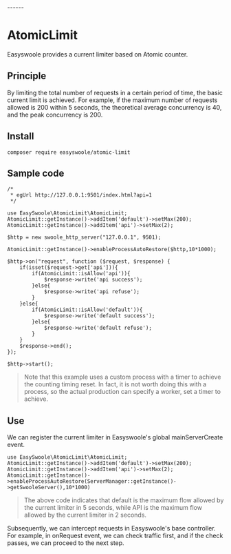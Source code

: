 <head>
     <title>EasySwoole current limiting|swoole current limiting|swoole Fuse|swoole api current limiting</title>
     <meta name="keywords" content="EasySwoole current limiting|swoole current limiting|swoole Fuse|swoole api current limiting"/>
     <meta name="description" content="EasySwoole current limiting|swoole current limiting|swoole Fuse|swoole api current limiting"/>
</head>
---<head>---

# AtomicLimit

Easyswoole provides a current limiter based on Atomic counter.

## Principle

By limiting the total number of requests in a certain period of time, the basic current limit is achieved. For example, if the maximum number of requests allowed is 200 within 5 seconds, the theoretical average concurrency is 40, and the peak concurrency is 200.

## Install

```
composer require easyswoole/atomic-limit
```

## Sample code
```
/*
 * egUrl http://127.0.0.1:9501/index.html?api=1
 */

use EasySwoole\AtomicLimit\AtomicLimit;
AtomicLimit::getInstance()->addItem('default')->setMax(200);
AtomicLimit::getInstance()->addItem('api')->setMax(2);

$http = new swoole_http_server("127.0.0.1", 9501);

AtomicLimit::getInstance()->enableProcessAutoRestore($http,10*1000);

$http->on("request", function ($request, $response) {
    if(isset($request->get['api'])){
        if(AtomicLimit::isAllow('api')){
            $response->write('api success');
        }else{
            $response->write('api refuse');
        }
    }else{
        if(AtomicLimit::isAllow('default')){
            $response->write('default success');
        }else{
            $response->write('default refuse');
        }
    }
    $response->end();
});

$http->start();
```

> Note that this example uses a custom process with a timer to achieve the counting timing reset. In fact, it is not worth doing this with a process, so the actual production can specify a worker, set a timer to achieve.


## Use

We can register the current limiter in Easyswoole's global mainServerCreate event.

```
use EasySwoole\AtomicLimit\AtomicLimit;
AtomicLimit::getInstance()->addItem('default')->setMax(200);
AtomicLimit::getInstance()->addItem('api')->setMax(2);
AtomicLimit::getInstance()->enableProcessAutoRestore(ServerManager::getInstance()->getSwooleServer(),10*1000)
```

> The above code indicates that default is the maximum flow allowed by the current limiter in 5 seconds, while API is the maximum flow allowed by the current limiter in 2 seconds.

Subsequently, we can intercept requests in Easyswoole's base controller. For example, in onRequest event, we can check traffic first, and if the check passes, we can proceed to the next step.